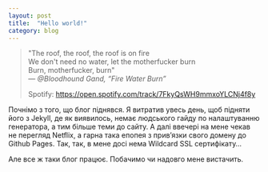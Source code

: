 ```yaml
---
layout: post
title:  "Hello world!"
category: blog
---
```

>"The roof, the roof, the roof is on fire  
>We don't need no water, let the motherfucker burn  
>Burn, motherfucker, burn"  
> — <cite>@Bloodhound Gand, “Fire Water Burn” </cite>
>
> Spotify: <https://open.spotify.com/track/7FkyQsWH9mmxoYLCNj4f8y>

Почнімо з того, що блог піднявся. Я витратив увесь день, щоб підняти його з Jekyll, де як виявилось, немає людського гайду по налаштуванню генератора, а тим більше теми до сайту. А далі ввечері на мене чекав не перегляд Netflix, а гарна така епопея з прив’язки свого домену до Github Pages. Так, так, в мене досі нема Wildcard SSL сертифікату…

Але все ж таки блог працює. Побачимо чи надовго мене вистачить.